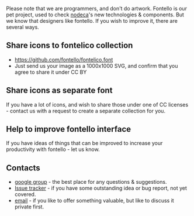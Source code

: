 Please note that we are programmers, and don't do artwork. Fontello is our pet project, used to check [nodeca](https://github.com/nodeca/)'s new technologies & components. But we know that designers like fontello. If you wish to improve it, there are several ways.


Share icons to fontelico collection
------------------------------------

- https://github.com/fontello/fontelico.font
- Just send us your image as a 1000x1000 SVG, and confirm that you agree to share it under CC BY


Share icons as separate font
----------------------------

If you have a lot of icons, and wish to share those under one of CC licenses - contact us with a request to create a separate collection for you.


Help to improve fontello interface
----------------------------------

If you have ideas of things that can be improved to increase your productivity with fontello - let us know.


Contacts
--------

- [google group](https://groups.google.com/forum/#!forum/fontello) - the best place for any questions & suggestions.
- [Issue tracker](https://github.com/fontello/fontello/issues) - if you have some outstanding idea or bug report, not yet covered.
- [email](mailto:vitaly@rcdesign.ru) - if you like to offer something valuable, but like to discuss it private first.